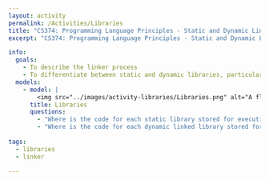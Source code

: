 ```yaml
---
layout: activity
permalink: /Activities/Libraries
title: "CS374: Programming Language Principles - Static and Dynamic Linked Libraries"
excerpt: "CS374: Programming Language Principles - Static and Dynamic Linked Libraries"

info: 
  goals: 
    - To describe the linker process
    - To differentiate between static and dynamic libraries, particularly with respect to their advantages and disadvantages
  models:
    - model: |
        <img src="../images/activity-libraries/Libraries.png" alt="A flowchart indicating the linking process of several code modules with static libraries into a unified executable file, which may then load dynamic symbols via shared libraries at runtime.">
      title: Libraries
      questions:
        - "Where is the code for each static library stored for execution?  What are the advantages and disadvantages of this choice?"
        - "Where is the code for each dynamic linked library stored for execution?  What are the advantages and disadvantages of this choice?"
      
tags:
  - libraries
  - linker
  
---
```


